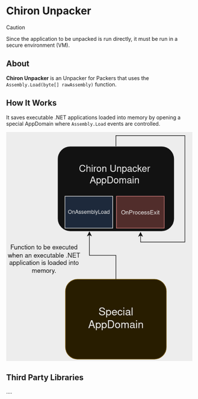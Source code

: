 # Chiron Unpacker

> [!CAUTION]
> Since the application to be unpacked is run directly, it must be run in a secure environment (VM).


## About

**Chiron Unpacker** is an Unpacker for Packers that uses the `Assembly.Load(byte[] rawAssembly)` function.


## How It Works

It saves executable .NET applications loaded into memory by opening a special AppDomain where `Assembly.Load` events are controlled.

![Unpacker Scheme](images/unpacker.png)


## Third Party Libraries

....

